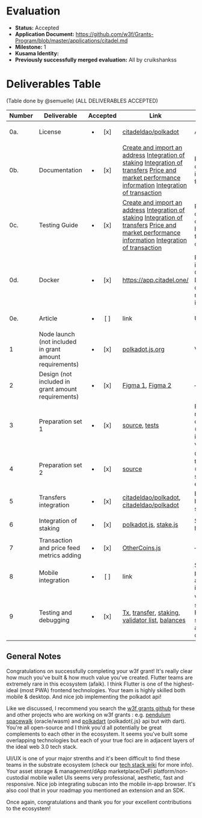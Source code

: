 # Evaluation

- **Status:** Accepted
- **Application Document:**  https://github.com/w3f/Grants-Program/blob/master/applications/citadel.md
- **Milestone:** 1
- **Kusama Identity:** 
- **Previously successfully merged evaluation:** All by cruikshankss

# Deliverables Table
(Table done by @semuelle) (ALL DELIVERABLES ACCEPTED)

| Number | Deliverable | Accepted | Link | Evaluation Notes |
| ------ | ----------- | :------: | ---- |----------------- |
| 0a. | License | <ul><li>[x] </li></ul> | [citadeldao/polkadot](https://github.com/citadeldao/polkadot/blob/d068d011fd49d6908a8c4925ba8742340e1b6af0/LICENSE) | Apache 2.0 |
| 0b. | Documentation | <ul><li>[x] </li></ul> | [Create and import an address](https://paradigmcitadel.atlassian.net/wiki/external/1741783055/ZWI4NGNjMzgwNTNkNGMxN2EzZjJlOWE0NTQyZjE0MTY)  [Integration of staking](https://paradigmcitadel.atlassian.net/wiki/external/1742372869/YjE0ZmE5ZmRmM2VmNDU5NjhkYjViNjVhODZjY2YxMmM?atlOrigin=eyJpIjoiMTBiYWFhMzc3NGIyNGMxNDg1MGYzNzkwYjdmYmI5MTMiLCJwIjoiYyJ9) [Integration of transfers](https://paradigmcitadel.atlassian.net/wiki/external/1742209311/ODM1YTc1MGFjNTQ1NGI4Y2FjMDdlOWYyNTg5YmIwZWU?atlOrigin=eyJpIjoiMDRmZDk2ZWFhMjRiNGM1Mzk5NGIzM2IyYzU0YzRjNTkiLCJwIjoiYyJ9) [Price and market performance information](https://paradigmcitadel.atlassian.net/wiki/external/1741553682/MGQxZmI1NWIzMmVjNDc4M2ExNDA2OTJiMDk2MWUzNDA?atlOrigin=eyJpIjoiZTU0NzNkMzJhNzI1NGRlZDliNmVlZDY0YzQ5YTRhYjEiLCJwIjoiYyJ9) [Integration of transaction](https://paradigmcitadel.atlassian.net/wiki/external/1745387542/Njk0NWRiNWUyOGY1NDlhZWFjYTYxZDA0OWQ3MzkwZDY?atlOrigin=eyJpIjoiMGNjMzU2NjU1ZGJkNDYzNzk5ZjU3NDVhYWJjMTk2NGIiLCJwIjoiYyJ9) | Requirements docs show implemented functionality.
| 0c. | Testing Guide | <ul><li>[x] </li></ul> | [Create and import an address](https://paradigmcitadel.atlassian.net/wiki/external/1741783055/ZWI4NGNjMzgwNTNkNGMxN2EzZjJlOWE0NTQyZjE0MTY)  [Integration of staking](https://paradigmcitadel.atlassian.net/wiki/external/1742372869/YjE0ZmE5ZmRmM2VmNDU5NjhkYjViNjVhODZjY2YxMmM?atlOrigin=eyJpIjoiMTBiYWFhMzc3NGIyNGMxNDg1MGYzNzkwYjdmYmI5MTMiLCJwIjoiYyJ9) [Integration of transfers](https://paradigmcitadel.atlassian.net/wiki/external/1742209311/ODM1YTc1MGFjNTQ1NGI4Y2FjMDdlOWYyNTg5YmIwZWU?atlOrigin=eyJpIjoiMDRmZDk2ZWFhMjRiNGM1Mzk5NGIzM2IyYzU0YzRjNTkiLCJwIjoiYyJ9) [Price and market performance information](https://paradigmcitadel.atlassian.net/wiki/external/1741553682/MGQxZmI1NWIzMmVjNDc4M2ExNDA2OTJiMDk2MWUzNDA?atlOrigin=eyJpIjoiZTU0NzNkMzJhNzI1NGRlZDliNmVlZDY0YzQ5YTRhYjEiLCJwIjoiYyJ9) [Integration of transaction](https://paradigmcitadel.atlassian.net/wiki/external/1745387542/Njk0NWRiNWUyOGY1NDlhZWFjYTYxZDA0OWQ3MzkwZDY?atlOrigin=eyJpIjoiMGNjMzU2NjU1ZGJkNDYzNzk5ZjU3NDVhYWJjMTk2NGIiLCJwIjoiYyJ9) | Requirements docs show edge case handling and how to test the functionality on citadel.one. |
| 0d. | Docker | <ul><li>[x] </li></ul> | https://app.citadel.one/ | Polkadot Network is integrated into Citadel.one. Docker deliverable was removed/replaced in [amendment](https://github.com/w3f/Grants-Program/pull/983). |
| 0e. | Article | <ul><li>[ ] </li></ul> | link | Unclear |
| 1 | Node launch (not included in grant amount requirements) | <ul><li>[x] </li></ul> | [polkadot.js.org](https://polkadot.js.org/apps/?rpc=wss%3A%2F%2Frpc.polkadot.io#/staking/query/14coT8D8CB5L71J2HtKh6aCXZawKkeA8WE3A55qry3qeHJmF) | Validator stats |
| 2 | Design (not included in grant amount requirements) | <ul><li>[x] </li></ul> | [Figma 1](https://www.figma.com/file/WZcBlILPPpzlKiHUxupujR/%F0%9F%94%A5-Citadel.one-2.0?node-id=1104%3A1973), [Figma 2](https://www.figma.com/file/WZcBlILPPpzlKiHUxupujR/%F0%9F%94%A5-Citadel.one-2.0?node-id=10778%3A337966) | — |
| 3 | Preparation set 1 | <ul><li>[x] </li></ul> | [source](https://github.com/citadeldao/polkadot/blob/d068d011fd49d6908a8c4925ba8742340e1b6af0/sourceCode.js), [tests](https://github.com/citadeldao/polkadot/blob/d068d011fd49d6908a8c4925ba8742340e1b6af0/testing.js) | Parsing and retrieving on-chain data (blocks, txs, identity, validators, etc.) |
| 4 | Preparation set 2 | <ul><li>[x] </li></ul> | [source](https://github.com/citadeldao/polkadot/blob/d068d011fd49d6908a8c4925ba8742340e1b6af0/polkadot.js) | Create and send transactions (stake, transfer, sendTransaction, etc.) |
| 5 | Transfers integration | <ul><li>[x] </li></ul> | [citadeldao/polkadot](https://github.com/citadeldao/polkadot/blob/d068d011fd49d6908a8c4925ba8742340e1b6af0/base.signing-strategy.ts), [citadeldao/polkadot](https://github.com/citadeldao/polkadot/blob/d068d011fd49d6908a8c4925ba8742340e1b6af0/oneseed-polkadot.ts) | Backend key handling and signing |
| 6 | Integration of staking | <ul><li>[x] </li></ul> | [polkadot.js](https://github.com/citadeldao/polkadot/blob/d068d011fd49d6908a8c4925ba8742340e1b6af0/polkadot.js#L381), [stake.js](https://github.com/citadeldao/polkadot/blob/d068d011fd49d6908a8c4925ba8742340e1b6af0/stake.js) | Staking backend handling |
| 7 | Transaction and price feed metrics adding | <ul><li>[x] </li></ul> | [OtherCoins.js](https://github.com/citadeldao/polkadot/blob/d068d011fd49d6908a8c4925ba8742340e1b6af0/OtherCoins.js) | — |
| 8 | Mobile integration | <ul><li>[ ] </li></ul> | link | Some .dart files provided, but no app or build instructions |
| 9 | Testing and debugging | <ul><li>[x] </li></ul> | [Tx](https://youtu.be/5HALywJtjaI), [transfer](https://www.youtube.com/watch?v=5HALywJtjaI), [staking](https://youtu.be/TK_qW7snhYc), [validator list](https://youtu.be/iZP53X9Ahm0), [balances](https://youtu.be/O1rOCyEDH2A) | Very few tests submitted. Functionality shown in videos and can be tested on citadel.one |


## General Notes

Congratulations on successfully completing your w3f grant! It's really clear how much you've built & how much value you've created. Flutter teams are extremely rare in this ecosystem (afaik). I think Flutter is one of the highest-ideal (most PWA) frontend technologies. Your team is highly skilled both mobile & desktop. And nice job implementing the polkadot api!

Like we discussed, I recommend you search the [w3f grants github](https://github.com/w3f/Grants-Program) for these and other projects who are working on w3f grants : e.g. [pendulum spacewalk](https://github.com/w3f/Grants-Program/pull/749) (oracle/wasm) and [polkadart](https://github.com/w3f/Grants-Program/pull/1053) (polkadot{.js} api but with dart). You're all open-source and I think you'd all potentially be great complements to each other in the ecosystem. It seems you've built some overlapping technologies but each of your true foci are in adjacent layers of the ideal web 3.0 tech stack. 

UI/UX is one of your major strenths and it's been difficult to find these teams in the substrate ecosystem (check our [tech stack wiki](https://wiki.polkadot.network/docs/build-open-source) for more info). Your asset storage & management/dApp marketplace/DeFi platform/non-custodial mobile wallet UIs seems very professional, aesthetic, fast and responsive. Nice job integrating subscan into the mobile in-app browser. It's also cool that in your roadmap you mentioned an extension and an SDK. 

Once again, congratulations and thank you for your excellent contributions to the ecosystem!








































